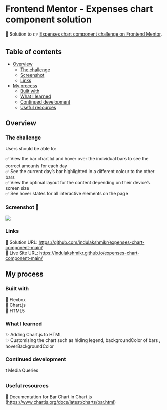 # Frontend Mentor - Expenses chart component solution

🎉 Solution to  👉 [Expenses chart component challenge on Frontend Mentor](https://www.frontendmentor.io/challenges/expenses-chart-component-e7yJBUdjwt). 

## Table of contents

- [Overview](#overview)
  - [The challenge](#the-challenge)
  - [Screenshot](#screenshot)
  - [Links](#links)
- [My process](#my-process)
  - [Built with](#built-with)
  - [What I learned](#what-i-learned)
  - [Continued development](#continued-development)
  - [Useful resources](#useful-resources)

## Overview

### The challenge

Users should be able to:

✅ View the bar chart 📊 and hover over the individual bars to see the correct amounts for each day <br />
✅ See the current day’s bar highlighted in a different colour to the other bars <br />
✅ View the optimal layout for the content depending on their device’s screen size <br />
✅ See hover states for all interactive elements on the page <br />

### Screenshot 📸

![](./Screenshot.jpg)

### Links

🔗 Solution URL: https://github.com/indulakshmikr/expenses-chart-component-main/ <br />
🔗 Live Site URL: https://indulakshmikr.github.io/expenses-chart-component-main/ <br />

## My process

### Built with

🔷 Flexbox <br />
🔷 Chart.js <br />
🔷 HTML5 <br />


### What I learned 

✨ Adding Chart.js to HTML <br />
✨ Customising the chart such as hiding legend, backgroundColor of bars , hoverBackgroundColor <br />

### Continued development

❗ Media Queries

### Useful resources

🔰 Documentation for Bar Chart in Chart.js (https://www.chartjs.org/docs/latest/charts/bar.html) 

